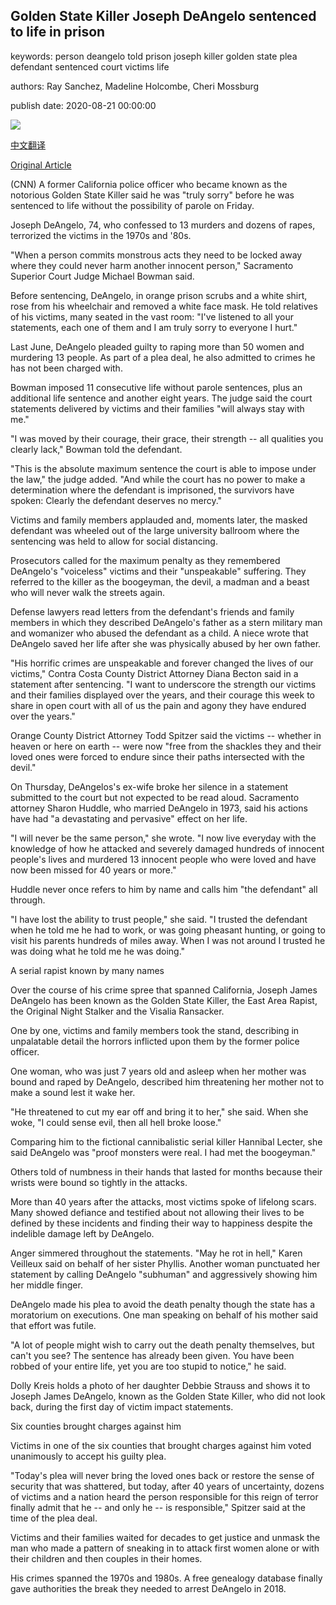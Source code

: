 ## Golden State Killer Joseph DeAngelo sentenced to life in prison

keywords: person deangelo told prison joseph killer golden state plea defendant sentenced court victims life

authors: Ray Sanchez, Madeline Holcombe, Cheri Mossburg

publish date: 2020-08-21 00:00:00

![](https://cdn.cnn.com/cnnnext/dam/assets/200821133902-05-golden-state-killer-victim-impact-statements-0820-super-tease.jpg)

[中文翻译](Golden%20State%20Killer%20Joseph%20DeAngelo%20sentenced%20to%20life%20in%20prison_zh.md)

[Original Article](https://edition.cnn.com/2020/08/21/us/golden-state-killer-sentencing/index.html)

(CNN) A former California police officer who became known as the notorious Golden State Killer said he was "truly sorry" before he was sentenced to life without the possibility of parole on Friday.

Joseph DeAngelo, 74, who confessed to 13 murders and dozens of rapes, terrorized the victims in the 1970s and '80s.

"When a person commits monstrous acts they need to be locked away where they could never harm another innocent person," Sacramento Superior Court Judge Michael Bowman said.

Before sentencing, DeAngelo, in orange prison scrubs and a white shirt, rose from his wheelchair and removed a white face mask. He told relatives of his victims, many seated in the vast room: "I've listened to all your statements, each one of them and I am truly sorry to everyone I hurt."

Last June, DeAngelo pleaded guilty to raping more than 50 women and murdering 13 people. As part of a plea deal, he also admitted to crimes he has not been charged with.

Bowman imposed 11 consecutive life without parole sentences, plus an additional life sentence and another eight years. The judge said the court statements delivered by victims and their families "will always stay with me."

"I was moved by their courage, their grace, their strength -- all qualities you clearly lack," Bowman told the defendant.

"This is the absolute maximum sentence the court is able to impose under the law," the judge added. "And while the court has no power to make a determination where the defendant is imprisoned, the survivors have spoken: Clearly the defendant deserves no mercy."

Victims and family members applauded and, moments later, the masked defendant was wheeled out of the large university ballroom where the sentencing was held to allow for social distancing.

Prosecutors called for the maximum penalty as they remembered DeAngelo's "voiceless" victims and their "unspeakable" suffering. They referred to the killer as the boogeyman, the devil, a madman and a beast who will never walk the streets again.

Defense lawyers read letters from the defendant's friends and family members in which they described DeAngelo's father as a stern military man and womanizer who abused the defendant as a child. A niece wrote that DeAngelo saved her life after she was physically abused by her own father.

"His horrific crimes are unspeakable and forever changed the lives of our victims," Contra Costa County District Attorney Diana Becton said in a statement after sentencing. "I want to underscore the strength our victims and their families displayed over the years, and their courage this week to share in open court with all of us the pain and agony they have endured over the years."

Orange County District Attorney Todd Spitzer said the victims -- whether in heaven or here on earth -- were now "free from the shackles they and their loved ones were forced to endure since their paths intersected with the devil."

On Thursday, DeAngelos's ex-wife broke her silence in a statement submitted to the court but not expected to be read aloud. Sacramento attorney Sharon Huddle, who married DeAngelo in 1973, said his actions have had "a devastating and pervasive" effect on her life.

"I will never be the same person," she wrote. "I now live everyday with the knowledge of how he attacked and severely damaged hundreds of innocent people's lives and murdered 13 innocent people who were loved and have now been missed for 40 years or more."

Huddle never once refers to him by name and calls him "the defendant" all through.

"I have lost the ability to trust people," she said. "I trusted the defendant when he told me he had to work, or was going pheasant hunting, or going to visit his parents hundreds of miles away. When I was not around I trusted he was doing what he told me he was doing."

A serial rapist known by many names

Over the course of his crime spree that spanned California, Joseph James DeAngelo has been known as the Golden State Killer, the East Area Rapist, the Original Night Stalker and the Visalia Ransacker.

One by one, victims and family members took the stand, describing in unpalatable detail the horrors inflicted upon them by the former police officer.

One woman, who was just 7 years old and asleep when her mother was bound and raped by DeAngelo, described him threatening her mother not to make a sound lest it wake her.

"He threatened to cut my ear off and bring it to her," she said. When she woke, "I could sense evil, then all hell broke loose."

Comparing him to the fictional cannibalistic serial killer Hannibal Lecter, she said DeAngelo was "proof monsters were real. I had met the boogeyman."

Others told of numbness in their hands that lasted for months because their wrists were bound so tightly in the attacks.

More than 40 years after the attacks, most victims spoke of lifelong scars. Many showed defiance and testified about not allowing their lives to be defined by these incidents and finding their way to happiness despite the indelible damage left by DeAngelo.

Anger simmered throughout the statements. "May he rot in hell," Karen Veilleux said on behalf of her sister Phyllis. Another woman punctuated her statement by calling DeAngelo "subhuman" and aggressively showing him her middle finger.

DeAngelo made his plea to avoid the death penalty though the state has a moratorium on executions. One man speaking on behalf of his mother said that effort was futile.

"A lot of people might wish to carry out the death penalty themselves, but can't you see? The sentence has already been given. You have been robbed of your entire life, yet you are too stupid to notice," he said.

Dolly Kreis holds a photo of her daughter Debbie Strauss and shows it to Joseph James DeAngelo, known as the Golden State Killer, who did not look back, during the first day of victim impact statements.

Six counties brought charges against him

Victims in one of the six counties that brought charges against him voted unanimously to accept his guilty plea.

"Today's plea will never bring the loved ones back or restore the sense of security that was shattered, but today, after 40 years of uncertainty, dozens of victims and a nation heard the person responsible for this reign of terror finally admit that he -- and only he -- is responsible," Spitzer said at the time of the plea deal.

Victims and their families waited for decades to get justice and unmask the man who made a pattern of sneaking in to attack first women alone or with their children and then couples in their homes.

His crimes spanned the 1970s and 1980s. A free genealogy database finally gave authorities the break they needed to arrest DeAngelo in 2018.